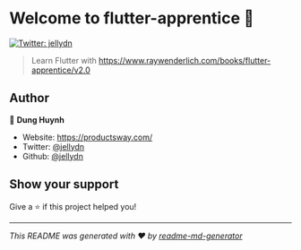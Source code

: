 # Welcome to flutter-apprentice 👋
[![Twitter: jellydn](https://img.shields.io/twitter/follow/jellydn.svg?style=social)](https://twitter.com/jellydn)

> Learn Flutter with https://www.raywenderlich.com/books/flutter-apprentice/v2.0

## Author

👤 **Dung Huynh**

* Website: https://productsway.com/
* Twitter: [@jellydn](https://twitter.com/jellydn)
* Github: [@jellydn](https://github.com/jellydn)

## Show your support

Give a ⭐️ if this project helped you!


***
_This README was generated with ❤️ by [readme-md-generator](https://github.com/kefranabg/readme-md-generator)_
